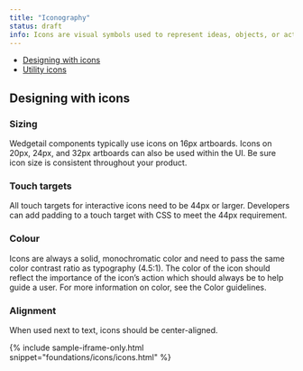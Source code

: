```yaml
---
title: "Iconography"
status: draft
info: Icons are visual symbols used to represent ideas, objects, or actions. They communicate messages at a glance, afford interactivity, and draw attention to important information.
---
```


- [Designing with icons](#designing-with-icons)
- [Utility icons](#utility-icons)

## Designing with icons <a name="designing-with-icons"></a>

### Sizing

Wedgetail components typically use icons on 16px artboards. Icons on 20px, 24px, and 32px artboards can also be used within the UI. Be sure icon size is consistent throughout your product.

### Touch targets

All touch targets for interactive icons need to be 44px or larger. Developers can add padding to a touch target with CSS to meet the 44px requirement.

### Colour

Icons are always a solid, monochromatic color and need to pass the same color contrast ratio as typography (4.5:1). The color of the icon should reflect the importance of the icon’s action which should always be to help guide a user. For more information on color, see the Color guidelines.

### Alignment

When used next to text, icons should be center-aligned.

<a name="utility-icons"></a>

{% include sample-iframe-only.html snippet="foundations/icons/icons.html" %}